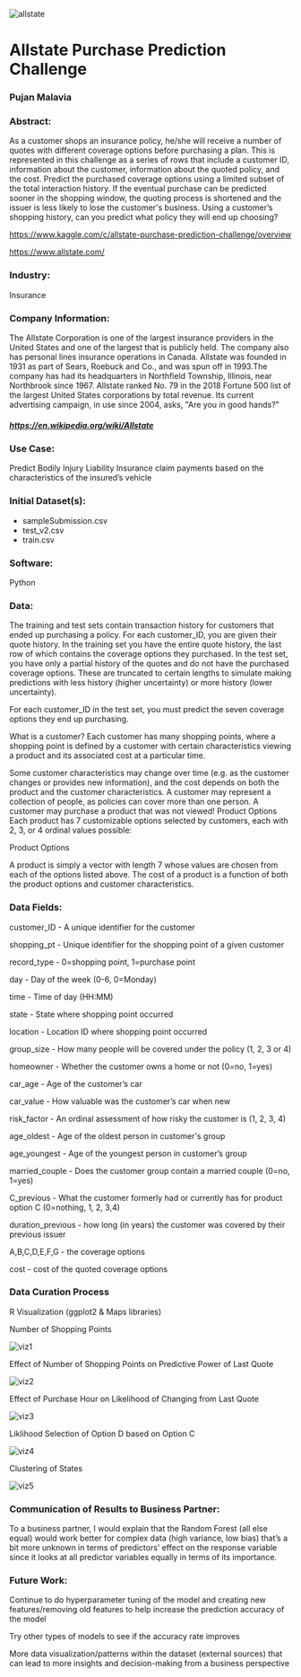 ![allstate](https://user-images.githubusercontent.com/19572673/62312597-8e5d9780-b45c-11e9-84d5-ba8994ccb7f7.jpg)
# Allstate Purchase Prediction Challenge
### Pujan Malavia

### Abstract:
As a customer shops an insurance policy, he/she will receive a number of quotes with different coverage options before purchasing a plan. This is represented in this challenge as a series of rows that include a customer ID, information about the customer, information about the quoted policy, and the cost. Predict the purchased coverage options using a limited subset of the total interaction history. If the eventual purchase can be predicted sooner in the shopping window, the quoting process is shortened and the issuer is less likely to lose the customer's business. Using a customer’s shopping history, can you predict what policy they will end up choosing? 

https://www.kaggle.com/c/allstate-purchase-prediction-challenge/overview

https://www.allstate.com/

### Industry: 
Insurance

### Company Information:
The Allstate Corporation is one of the largest insurance providers in the United States and one of the largest that is publicly held. The company also has personal lines insurance operations in Canada. Allstate was founded in 1931 as part of Sears, Roebuck and Co., and was spun off in 1993.The company has had its headquarters in Northfield Township, Illinois, near Northbrook since 1967. Allstate ranked No. 79 in the 2018 Fortune 500 list of the largest United States corporations by total revenue. Its current advertising campaign, in use since 2004, asks, "Are you in good hands?" 
##### https://en.wikipedia.org/wiki/Allstate

### Use Case:
Predict Bodily Injury Liability Insurance claim payments based on the characteristics of the insured’s vehicle

### Initial Dataset(s):

* sampleSubmission.csv
* test_v2.csv
* train.csv

### Software:

Python

### Data:
The training and test sets contain transaction history for customers that ended up purchasing a policy. For each customer_ID, you are given their quote history. In the training set you have the entire quote history, the last row of which contains the coverage options they purchased. In the test set, you have only a partial history of the quotes and do not have the purchased coverage options. These are truncated to certain lengths to simulate making predictions with less history (higher uncertainty) or more history (lower uncertainty).

For each customer_ID in the test set, you must predict the seven coverage options they end up purchasing.

What is a customer?
Each customer has many shopping points, where a shopping point is defined by a customer with certain characteristics viewing a product and its associated cost at a particular time.

Some customer characteristics may change over time (e.g. as the customer changes or provides new information), and the cost depends on both the product and the customer characteristics.
A customer may represent a collection of people, as policies can cover more than one person.
A customer may purchase a product that was not viewed!
Product Options
Each product has 7 customizable options selected by customers, each with 2, 3, or 4 ordinal values possible:

Product Options

A product is simply a vector with length 7 whose values are chosen from each of the options listed above. The cost of a product is a function of both the product options and customer characteristics.

### Data Fields:

customer_ID - A unique identifier for the customer

shopping_pt - Unique identifier for the shopping point of a given customer

record_type - 0=shopping point, 1=purchase point

day - Day of the week (0-6, 0=Monday)

time - Time of day (HH:MM)

state - State where shopping point occurred

location - Location ID where shopping point occurred

group_size - How many people will be covered under the policy (1, 2, 3 or 4)

homeowner - Whether the customer owns a home or not (0=no, 1=yes)

car_age - Age of the customer’s car

car_value - How valuable was the customer’s car when new

risk_factor - An ordinal assessment of how risky the customer is (1, 2, 3, 4)

age_oldest - Age of the oldest person in customer's group

age_youngest - Age of the youngest person in customer’s group

married_couple - Does the customer group contain a married couple (0=no, 1=yes)

C_previous - What the customer formerly had or currently has for product option C (0=nothing, 1, 2, 3,4)

duration_previous -  how long (in years) the customer was covered by their previous issuer

A,B,C,D,E,F,G - the coverage options

cost - cost of the quoted coverage options

### Data Curation Process

R Visualization (ggplot2 & Maps libraries)

Number of Shopping Points

![viz1](https://user-images.githubusercontent.com/19572673/86279846-b42d7800-bba8-11ea-8633-d35253b49793.png)

Effect of Number of Shopping Points on Predictive Power of Last Quote

![viz2](https://user-images.githubusercontent.com/19572673/86279849-b4c60e80-bba8-11ea-8798-574ca5049fa9.png)

Effect of Purchase Hour on Likelihood of Changing from Last Quote

![viz3](https://user-images.githubusercontent.com/19572673/86279851-b4c60e80-bba8-11ea-9497-95d3cf4ba903.png)

Liklihood Selection of Option D based on Option C

![viz4](https://user-images.githubusercontent.com/19572673/86279852-b4c60e80-bba8-11ea-8ca0-991f9c3f0557.png)

Clustering of States

![viz5](https://user-images.githubusercontent.com/19572673/86279854-b4c60e80-bba8-11ea-9bfd-c4d5676bbc2f.png)

### Communication of Results to Business Partner:
To a business partner, I would explain that the Random Forest (all else equal) would work better for complex data (high variance, low bias) that’s a bit more unknown in terms of predictors’ effect on the response variable since it looks at all predictor variables equally in terms of its importance.

### Future Work:
Continue to do hyperparameter tuning of the model and creating new features/removing old features to help increase the prediction accuracy of the model

Try other types of models to see if the accuracy rate improves

More data visualization/patterns within the dataset (external sources) that can lead to more insights and decision-making from a business perspective
